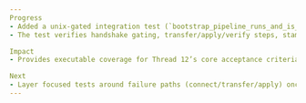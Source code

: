 ```yaml
---
Progress
- Added a unix-gated integration test (`bootstrap_pipeline_runs_and_is_idempotent`) that exercises the happy-path bootstrap pipeline with stubbed ssh/scp binaries.
- The test verifies handshake gating, transfer/apply/verify steps, stamp persistence, log durability, and the NoOp replay path while asserting structured events.

Impact
- Provides executable coverage for Thread 12’s core acceptance criteria without requiring real network credentials, reducing regression risk as the pipeline evolves.

Next
- Layer focused tests around failure paths (connect/transfer/apply) once error surface wiring is finalized.
---
```

